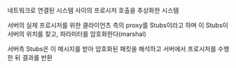 
네트워크로 연결된 시스템 사이의 프로시저 호출을 추상화한 시스템

서버의 실제 프로시저를 위한 클라이언츠 측의 proxy를 Stubs이라고 하며 이 Stubs이 서버의 위치를 찾고, 파라미터를 암호화한다(marshal)

서버측 Stubs은 이 메시지를 받아 암호화된 패킷을 해석하고 서버에서 프로시저를 수행한 뒤 결과를 반환
